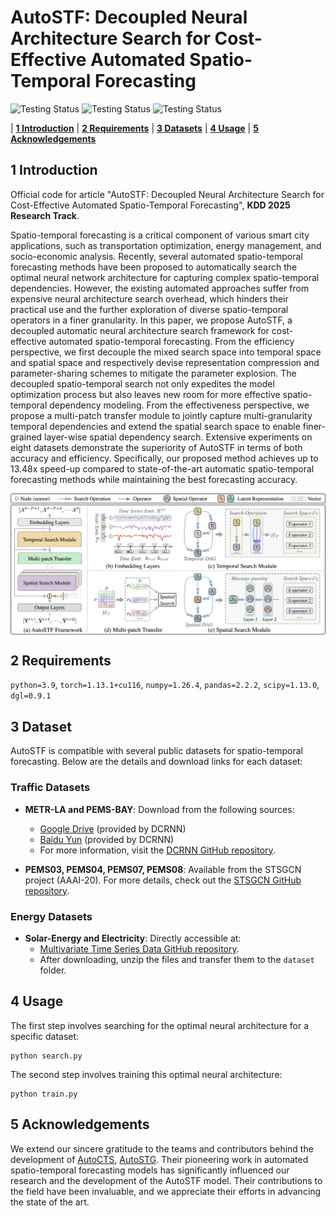 # AutoSTF: Decoupled Neural Architecture Search for Cost-Effective Automated Spatio-Temporal Forecasting

<p align="center">

![Testing Status](https://img.shields.io/badge/docs-in_progress-green)
![Testing Status](https://img.shields.io/badge/pypi_package-in_progress-green)
![Testing Status](https://img.shields.io/badge/license-MIT-blue)

</p>

<p align="center">

| **[1 Introduction](#1-introduction)** 
| **[2 Requirements](#2-requirements)**
| **[3 Datasets](#3-dataset)**
| **[4 Usage](#4-usage)**
| **[5 Acknowledgements](#5-acknowledgements)**

</p>

<a id="introduction"></a>
## 1 Introduction

Official code for article "AutoSTF: Decoupled Neural Architecture Search for Cost-Effective Automated Spatio-Temporal Forecasting", **KDD 2025 Research Track**. 

Spatio-temporal forecasting is a critical component of various smart city applications, such as transportation optimization, energy management, and socio-economic analysis. Recently, several automated spatio-temporal forecasting methods have been proposed to automatically search the optimal neural network architecture for capturing complex spatio-temporal dependencies. However, the existing automated approaches suffer from expensive neural architecture search overhead, which hinders their practical use and the further exploration of diverse spatio-temporal operators in a finer granularity. In this paper, we propose AutoSTF, a decoupled automatic neural architecture search framework for cost-effective automated spatio-temporal forecasting. From the efficiency perspective, we first decouple the mixed search space into temporal space and spatial space and respectively devise representation compression and parameter-sharing schemes to mitigate the parameter explosion. The decoupled spatio-temporal search not only expedites the model optimization process but also leaves new room for more effective spatio-temporal dependency modeling. From the effectiveness perspective, we propose a multi-patch transfer module to jointly capture multi-granularity temporal dependencies and extend the spatial search space to enable finer-grained layer-wise spatial dependency search. Extensive experiments on eight datasets demonstrate the superiority of AutoSTF in terms of both accuracy and efficiency. Specifically, our proposed method achieves up to 13.48x speed-up compared to state-of-the-art automatic spatio-temporal forecasting methods while maintaining the best forecasting accuracy.

<div style="display: flex; justify-content: center;">
  <img src="figure/AutoSTF_v2.png" width="800">
</div>


<a id="requirements"></a>
## 2 Requirements

`python=3.9`, `torch=1.13.1+cu116`, `numpy=1.26.4`, `pandas=2.2.2`, `scipy=1.13.0`, `dgl=0.9.1`

<a id="Dataset"></a>
## 3 Dataset

AutoSTF is compatible with several public datasets for spatio-temporal forecasting. 
Below are the details and download links for each dataset:

### Traffic Datasets
- **METR-LA and PEMS-BAY**: Download from the following sources:
  - [Google Drive](https://drive.google.com/drive/folders/10FOTa6HXPqX8Pf5WRoRwcFnW9BrNZEIX) (provided by DCRNN)
  - [Baidu Yun](https://pan.baidu.com/s/14Yy9isAIZYdU__OYEQGa_g) (provided by DCRNN)
  - For more information, visit the [DCRNN GitHub repository](https://github.com/liyaguang/DCRNN).

- **PEMS03, PEMS04, PEMS07, PEMS08**: Available from the STSGCN project (AAAI-20). For more details, check out the [STSGCN GitHub repository](https://github.com/Davidham3/STSGCN).

### Energy Datasets
- **Solar-Energy and Electricity**: Directly accessible at:
  - [Multivariate Time Series Data GitHub repository](https://github.com/laiguokun/multivariate-time-series-data).
  - After downloading, unzip the files and transfer them to the `dataset` folder.

<a id="usage"></a>
## 4 Usage

The first step involves searching for the optimal neural architecture for a specific dataset:

```
python search.py
```

The second step involves training this optimal neural architecture:

```
python train.py
```

<a id="acknowledgements"></a>
## 5 Acknowledgements

We extend our sincere gratitude to the teams and contributors behind the development of [AutoCTS](https://github.com/WXL520/AutoCTS), [AutoSTG](https://github.com/AutoSTG/AutoSTG). 
Their pioneering work in automated spatio-temporal forecasting models has significantly influenced our research and the development of the AutoSTF model. 
Their contributions to the field have been invaluable, and we appreciate their efforts in advancing the state of the art.
